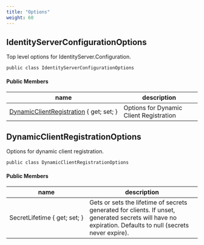 ```yaml
---
title: "Options"
weight: 60
---
```


## IdentityServerConfigurationOptions

Top level options for IdentityServer.Configuration.

```
public class IdentityServerConfigurationOptions
```

#### Public Members

| name | description |
| --- | --- |
| [DynamicClientRegistration](#DynamicClientRegistrationOptions) { get; set; } | Options for Dynamic Client Registration |

## DynamicClientRegistrationOptions

Options for dynamic client registration.

```
public class DynamicClientRegistrationOptions
```

#### Public Members

| name | description |
| --- | --- |
| SecretLifetime { get; set; } | Gets or sets the lifetime of secrets generated for clients. If unset, generated secrets will have no expiration. Defaults to null (secrets never expire). |
